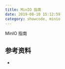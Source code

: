 ```yaml
---
title: MinIO 指南
date: 2019-08-10 15:12:59
category: showcode, minio
---
```


MinIO 指南



## 参考资料

- []()